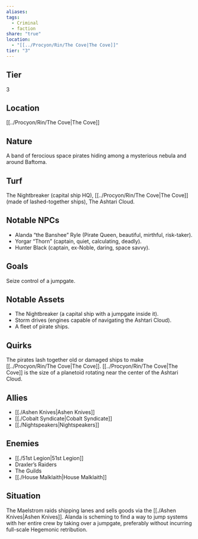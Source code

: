 ```yaml
---
aliases: 
tags:
  - Criminal
  - faction
share: "true"
location:
  - "[[../Procyon/Rin/The Cove|The Cove]]"
tier: "3"
---
```

## Tier

3

## Location

[[../Procyon/Rin/The Cove|The Cove]]

## Nature
A band of ferocious space pirates hiding among a mysterious nebula and around Baftoma.

## Turf
The Nightbreaker (capital ship HQ), [[../Procyon/Rin/The Cove|The Cove]] (made of lashed-together ships), The Ashtari Cloud.

## Notable NPCs
- Alanda “the Banshee” Ryle (Pirate Queen, beautiful, mirthful, risk-taker).
- Yorgar “Thorn” (captain, quiet, calculating, deadly).
- Hunter Black (captain, ex-Noble, daring, space savvy).

## Goals
Seize control of a jumpgate.

## Notable Assets
- The Nightbreaker (a capital ship with a jumpgate inside it).
- Storm drives (engines capable of navigating the Ashtari Cloud).
- A fleet of pirate ships.

## Quirks
The pirates lash together old or damaged ships to make [[../Procyon/Rin/The Cove|The Cove]]. [[../Procyon/Rin/The Cove|The Cove]] is the size of a planetoid rotating near the center of the Ashtari Cloud.

## Allies
- [[./Ashen Knives|Ashen Knives]]
- [[./Cobalt Syndicate|Cobalt Syndicate]]
- [[./Nightspeakers|Nightspeakers]]

## Enemies
- [[./51st Legion|51st Legion]]
- Draxler’s Raiders
- The Guilds
- [[./House Malklaith|House Malklaith]]

## Situation
The Maelstrom raids shipping lanes and sells goods via the [[./Ashen Knives|Ashen Knives]]. Alanda is scheming to find a way to jump systems with her entire crew by taking over a jumpgate, preferably without incurring full-scale Hegemonic retribution.

